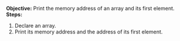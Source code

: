 **Objective:** Print the memory address of an array and its first element.
**Steps:**

1. Declare an array.
2. Print its memory address and the address of its first element.